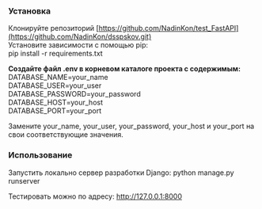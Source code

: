 ### Установка
Клонируйте репозиторий [https://github.com/NadinKon/test_FastAPI](https://github.com/NadinKon/dsspskov.git) <br>
Установите зависимости с помощью pip: <br>
pip install -r requirements.txt


**Создайте файл .env в корневом каталоге проекта с содержимым:**<br>
DATABASE_NAME=your_name<br>
DATABASE_USER=your_user<br>
DATABASE_PASSWORD=your_password<br>
DATABASE_HOST=your_host<br>
DATABASE_PORT=your_port<br>

Замените your_name, your_user, your_password, your_host и your_port на свои соответствующие значения.

### Использование
Запустить локально сервер разработки Django:
python manage.py runserver

Тестировать можно по адресу: http://127.0.0.1:8000
